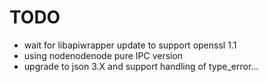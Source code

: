 # TODO

* wait for libapiwrapper update to support openssl 1.1
* using nodenodenode pure IPC version
* upgrade to json 3.X and support handling of type_error...
